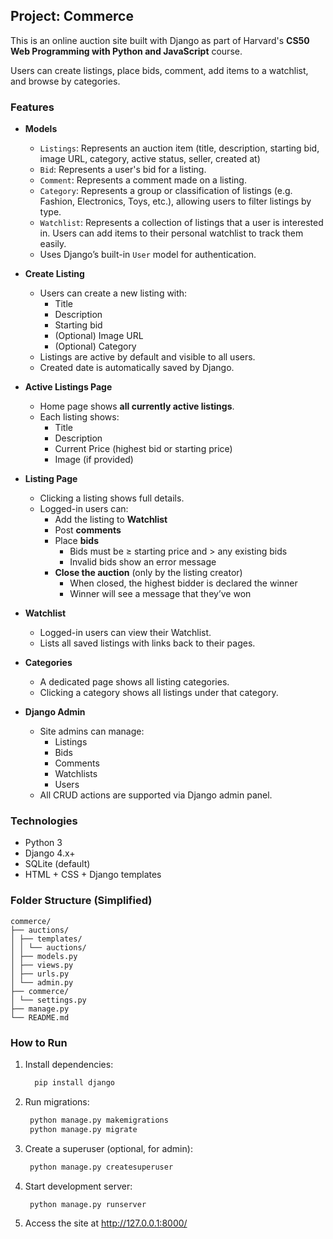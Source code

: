 ## Project: Commerce

This is an online auction site built with Django as part of Harvard's **CS50 Web Programming with Python and JavaScript** course.

Users can create listings, place bids, comment, add items to a watchlist, and browse by categories.

### Features

- **Models**
  - `Listings`: Represents an auction item (title, description, starting bid, image URL, category, active status, seller, created at)
  - `Bid`: Represents a user's bid for a listing.
  - `Comment`: Represents a comment made on a listing.
  - `Category`: Represents a group or classification of listings (e.g. Fashion, Electronics, Toys, etc.), allowing users to filter listings by type.
  - `Watchlist`: Represents a collection of listings that a user is interested in. Users can add items to their personal watchlist to track them easily.
  - Uses Django’s built-in `User` model for authentication.

- **Create Listing**

  - Users can create a new listing with:
    - Title
    - Description
    - Starting bid
    - (Optional) Image URL
    - (Optional) Category
  - Listings are active by default and visible to all users.
  - Created date is automatically saved by Django.

- **Active Listings Page**
  - Home page shows **all currently active listings**.
  - Each listing shows:
    - Title
    - Description
    - Current Price (highest bid or starting price)
    - Image (if provided)

- **Listing Page**
  - Clicking a listing shows full details.
  - Logged-in users can:
    - Add the listing to **Watchlist**
    - Post **comments**
    - Place **bids**
      - Bids must be ≥ starting price and > any existing bids
      - Invalid bids show an error message
    - **Close the auction** (only by the listing creator)
      - When closed, the highest bidder is declared the winner
      - Winner will see a message that they’ve won

- **Watchlist**
  - Logged-in users can view their Watchlist.
  - Lists all saved listings with links back to their pages.

- **Categories**
  - A dedicated page shows all listing categories.
  - Clicking a category shows all listings under that category.
    
- **Django Admin**
  - Site admins can manage:
    - Listings
    - Bids
    - Comments
    - Watchlists
    - Users
  - All CRUD actions are supported via Django admin panel.

### Technologies
- Python 3
- Django 4.x+
- SQLite (default)
- HTML + CSS + Django templates

### Folder Structure (Simplified)
  ```text
  commerce/
  ├── auctions/
  │ ├── templates/
  │ │ └── auctions/
  │ ├── models.py
  │ ├── views.py
  │ ├── urls.py
  │ └── admin.py
  ├── commerce/
  │ └── settings.py
  ├── manage.py
  └── README.md
  ```
### How to Run

1. Install dependencies:

   ```bash
     pip install django
   ```

2. Run migrations:

   ```bash
    python manage.py makemigrations
    python manage.py migrate
   ```

3. Create a superuser (optional, for admin):

   ```bash
    python manage.py createsuperuser
   ```

4. Start development server:
   
   ```bash
    python manage.py runserver
   ```

5. Access the site at http://127.0.0.1:8000/





